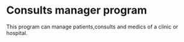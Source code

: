 # Consults manager program

This program can manage patients,consults and medics of a clinic or hospital.
